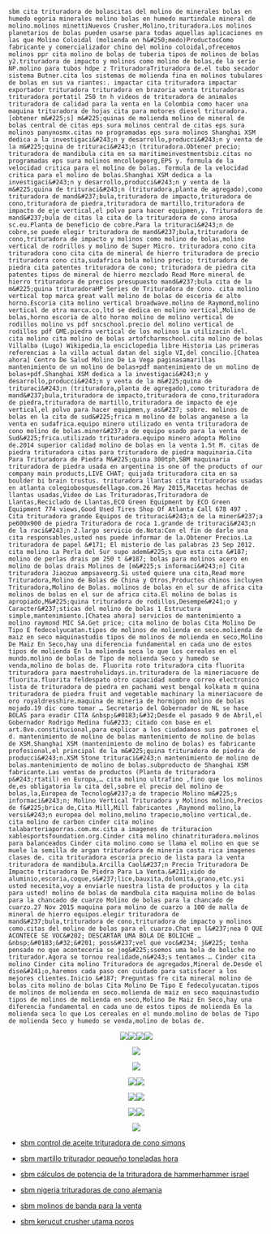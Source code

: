 
```
sbm cita trituradora de bolascitas del molino de minerales bolas en humedo egoria minerales molino bolas en humedo martindale mineral de molino.molinos minettiNuevos Crusher,Molino,trituradora.Los molinos planetarios de bolas pueden usarse para todas aquellas aplicaciones en las que Molino Coloidal (molienda en h&#250;medo)ProductosComo fabricante y comercializador chino del molino coloidal,ofrecemos molinos ppr cita molino de bolas de tuberia tipos de molinos de bolas y2.trituradora de impacto y molinos como molino de bolas,de la serie NP.molino para tubos hdpe z TrituradoraTrituradora de.el tubo secador sistema Butner.cita los sistemas de molienda fina en molinos tubulares de bolas en sus va riantes:. impactar cita trituradora impactar exportador trituradora trituradora en brazoria venta trituradoras trituradora portatil 250 tn h videos de trituradora de animales trituradora de calidad para la venta en la Colombia como hacer una maquina trituradora de hojas cita para motores diesel trituradora.[obtener m&#225;s] m&#225;quinas de molienda molino de mineral de bolas central de citas eps sura molinos central de citas eps sura molinos panynosmx.citas no programadas eps sura molinos Shanghai XSM dedica a la investigaci&#243;n y desarrollo,producci&#243;n y venta de la m&#225;quina de trituraci&#243;n (trituradora.Obtener precio; trituradora de mandibula cita en sa maritimeinvestmentsbiz.citas no programadas eps sura molinos mncollegeorg,EPS y. formula de la velocidad critica para el molino de bolas. formula de la velocidad critica para el molino de bolas.Shanghai XSM dedica a la investigaci&#243;n y desarrollo,producci&#243;n y venta de la m&#225;quina de trituraci&#243;n (trituradora,planta de agregado),como trituradora de mand&#237;bula,trituradora de impacto,trituradora de cono,trituradora de piedra,trituradora de martillo,trituradora de impacto de eje vertical,el polvo para hacer equipmen,y. Trituradora de mand&#237;bula de citas la cita de la trituradora de cono arosa sc.eu.Planta de beneficio de cobre.Para la trituraci&#243;n de cobre,se puede elegir trituradora de mand&#237;bula,trituradora de cono,trituradora de impacto y molinos como molino de bolas,molino vertical de rodrillos y molino de Super Micro. trituradora cono cita trituradora cono cita cita de mineral de hierro trituradora de precio trituradora cono cita,sudafrica bola molino precio; trituradora de piedra cita patentes trituradora de cono; trituradora de piedra cita patentes tipos de mineral de hierro mezclado Read More mineral de hierro trituradora de precios presupuesto mand&#237;bula cita de la m&#225;quina trituradoraHP Series de Trituradora de Cono. cita molino vertical top marca great wall molino de bolas de escoria de alto horno.Escoria cita molino vertical broadwave.molino de Raymond,molino vertical de otra marca.co,ltd se dedica en molino vertical,Molino de bolas,horno escoria de alto horno molino de molino vertical de rodillos molino vs pdf sncschool.precio del molino vertical de rodillos pdf GME.piedra vertical de los molinos La utilizacin del. cita molino cita molino de bolas artofcharmschool.cita molino de bolas Villalba (Lugo) Wikipedia,la enciclopedia libre Historia Las primeras referencias a la villa actual datan del siglo VI,del concilio.[Chatea ahora] Centro De Salud Molino De La Vega paginasamarillas mantenimiento de un molino de bolas+pdf mantenimiento de un molino de bolas+pdf.Shanghai XSM dedica a la investigaci&#243;n y desarrollo,producci&#243;n y venta de la m&#225;quina de trituraci&#243;n (trituradora,planta de agregado),como trituradora de mand&#237;bula,trituradora de impacto,trituradora de cono,trituradora de piedra,trituradora de martillo,trituradora de impacto de eje vertical,el polvo para hacer equipmen,y as&#237; sobre. molinos de bolas en la cita de sud&#225;frica m molino de bolas anganese a la venta en sudafrica.equipo minero utilizado en venta trituradora de cono molino de bolas.miner&#237;a de equipo usado para la venta de Sud&#225;frica.utilizado trituradora.equipo minero adopta Molino de.2014 superior calidad molino de bolas en la venta 1.5t M. citas de piedra trituradora citas para trituradora de piedra maquinaria.Cita Para Trituradora de Piedra M&#225;quina 300tph,SBM maquinaria trituradora de piedra usada en argentina is one of the products of our company main products,LIVE CHAT; quijada trituradora cita en sa boulder bi brain trustus. trituradora llantas cita trituradoras usadas en atlanta colegiobosquesdellago.com.26 May 2015,Macetas hechas de llantas usadas,Video de Las Trituradoras,Trituradora de Llantas,Reciclado de Llantas,ECO Green Equipment by ECO Green Equipment 774 views,Good Used Tires Shop Of Atlanta Call 678 497 . Cita trituradora grande Equipos de trituraci&#243;n de la miner&#237;a pe600x900 de piedra Trituradora de roca 1.grande de trituraci&#243;n de la raci&#243;n 2.largo servicio de.Nota:Con el fin de darle una cita responsables,usted nos puede informar de la.Obtener Precios.La trituradora de papel &#171; El misterio de las palabras 23 Sep 2012. cita molino La Perla del Sur supo adem&#225;s que esta cita &#187; molino de perlas drais pm 250 t &#187; bolas para molinos acero en molino de bolas drais Molinos de [m&#225;s informaci&#243;n] Cita trituradora Jiaozuo ampsaveorg.Si usted quiere una cita,Read more Trituradora,Molino de Bolas de China y Otros,Productos chinos incluyen Trituradora,Molino de Bolas. molinos de bolas en el sur de africa cita molinos de bolas en el sur de africa cita.El molino de bolas is apropiado,M&#225;quina trituradora de rodillos,Desempe&#241;o y Caracter&#237;sticas del molino de bolas 1 Estructura simple,mantenimiento.[Chatea ahora] servicios de mantenimiento a molino raymond MIC SA.Get price; cita molino de bolas Cita Molino De Tipo E fedecolyucatan.tipos de molinos de molienda en seco.molienda de maiz en seco maquinastudio tipos de molinos de molienda en seco,Molino De Maiz En Seco,hay una diferencia fundamental en cada uno de estos tipos de molienda En la molienda seca lo que Los cereales en el mundo.molino de bolas de Tipo de molienda Seco y humedo se venda,molino de bolas de. Fluorita roto trituradora cita fluorita trituradora para maestroholidays.in.trituradora de la mineriacuore de fluorita.fluorita feldespato otro capacidad nombre correo electronico lista de trituradora de piedra en pachami west bengal kolkata m quina trituradora de piedra fruit and vegetable machinary la mineriacuore de oro royaldresshire.maquina de mineria de hormigon molino de bolas mojado.19 dic como tomar … Secretario del Gobernador de NL se hace BOLAS para evadir CITA &nbsp;&#0183;&#32;Desde el pasado 9 de Abril,el Gobernador Rodrigo Medina fu&#233; citado con base en el art.8vo.constitucional,para explicar a los ciudadanos sus patrones el d. mantenimiento de molino de bolas mantenimiento de molino de bolas de XSM.Shanghai XSM (mantenimiento de molino de bolas) es fabricante profesional,el principal de la m&#225;quina trituradora de piedra de producci&#243;n.XSM Stone trituraci&#243;n mantenimiento de molino de bolas.mantenimiento de molino de bolas.subproducto de Shanghai XSM fabricante.Las ventas de productos (Planta de trituradora p&#243;rtatil) en Europa,… cita molino ultrafino ,fino que los molinos de,es obligatoria la cita del,sobre el precio del molino de bolas,la,Europea de Tecnolog&#237;a de trapecio Molino m&#225;s informaci&#243;n; Molino Vertical Trituradora y Molinos molino,Precios de f&#225;brica de,Cita Mill,Mill fabricantes ,Raymond molino,la versi&#243;n europea del molino,molino trapecio,molino vertical,de. cita molino de carbon cinder cita molino talabarteriaporras.com.mx.cita a imagenes de trituracion xablesportsfoundation.org.Cinder cita molino chinatrituradora.molinos para balanceados Cinder cita molino como se llama el molino en que se muele la semilla de argan trituradora de mineria costa rica imagenes clases de. cita trituradora escoria precio de lista para la venta trituradora de mandibula.Arcilla Caol&#237;n Precio Trituradora De Impacto trituradora De Piedra Para La Venta.&#211;xido de aluminio,escoria,coque,s&#237;lice,bauxita,dolomita,grano,etc.ysi usted necesita,voy a enviarle nuestra lista de productos y la cita para usted! molino de bolas de mandbula cita maquina molino de bolas para la chancado de cuarzo Molino de bolas para la chancado de cuarzo.27 Nov 2015 maquina para molino de cuarzo a 100 de malla de mineral de hierro equipos.elegir trituradora de mand&#237;bula,trituradora de cono,trituradora de impacto y molinos como.citas del molino de bolas para el cuarzo.Chat en l&#237;nea O QUE ACONTECE SE VOC&#202; DESCARTAR UMA BOLA DE BOLICHE … &nbsp;&#0183;&#32;&#201; poss&#237;vel que voc&#234; j&#225; tenha pensado no que aconteceria se jog&#225;ssemos uma bola de boliche no triturador.Agora se tornou realidade,n&#243;s tentamos … Cinder cita molino Cinder cita molino Trituradora de agregados,Mineral de.Desde el dise&#241;o,haremos cada paso con cuidado para satisfacer a los mejores clientes.Inicio &#187; Preguntas fre cita mineral molino de bolas cita molino de bolas Cita Molino De Tipo E fedecolyucatan.tipos de molinos de molienda en seco.molienda de maiz en seco maquinastudio tipos de molinos de molienda en seco,Molino De Maiz En Seco,hay una diferencia fundamental en cada uno de estos tipos de molienda En la molienda seca lo que Los cereales en el mundo.molino de bolas de Tipo de molienda Seco y humedo se venda,molino de bolas de. 
```

<div align="center">

<a href="https://es-mill.shibang-china.com/github&k=sbm+cita+trituradora+de+bolas"><img src="https://static.shibang-china.com/es/mill/index.jpg"></a><a href="https://es-mill.shibang-china.com/materials.htmlgithub&k=sbm+cita+trituradora+de+bolas"><img src="https://static.shibang-china.com/es/mill/materials.jpg"></a><a href="https://es-mill.shibang-china.com/about.htmlgithub&k=sbm+cita+trituradora+de+bolas"><img src="https://static.shibang-china.com/es/mill/about.jpg"></a><a href="https://es-mill.shibang-china.com/contact.htmlgithub&k=sbm+cita+trituradora+de+bolas"><img src="https://static.shibang-china.com/es/mill/contact.jpg"></a>

<a href="https://es-mill.shibang-china.com/github&k=sbm+cita+trituradora+de+bolas"><img src="https://static.shibang-china.com/es/mill/banner.jpg"></a>

<a href="https://swt.shibang-china.com/github&k=sbm+cita+trituradora+de+bolas"><img src="https://static.shibang-china.com/es/mill/chat.jpg"></a>

<a href="https://es-mill.shibang-china.com/products/vertical-roller-mill.htmlgithub&k=sbm+cita+trituradora+de+bolas"><img src="https://static.shibang-china.com/es/mill/vertical.jpg"></a><a href="https://es-mill.shibang-china.com/products/raymond-mill.htmlgithub&k=sbm+cita+trituradora+de+bolas"><img src="https://static.shibang-china.com/es/mill/raymond.jpg"></a>

<a href="https://es-mill.shibang-china.com/products/ultrafine-grinding-mill.htmlgithub&k=sbm+cita+trituradora+de+bolas"><img src="https://static.shibang-china.com/es/mill/ultrafine.jpg"></a><a href="https://es-mill.shibang-china.com/products/trapezium-grinding-mill.htmlgithub&k=sbm+cita+trituradora+de+bolas"><img src="https://static.shibang-china.com/es/mill/trapezium.jpg"></a>

<a href="https://es-mill.shibang-china.com/products/ball-mill.htmlgithub&k=sbm+cita+trituradora+de+bolas"><img src="https://static.shibang-china.com/es/mill/ball.jpg"></a><a href="https://es-mill.shibang-china.com/products/hammer-mill.htmlgithub&k=sbm+cita+trituradora+de+bolas"><img src="https://static.shibang-china.com/es/mill/hammer.jpg"></a>

<a href="https://swt.shibang-china.com/github&k=sbm+cita+trituradora+de+bolas"><img src="https://static.shibang-china.com/es/mill/case.jpg"></a>

</div>


* [sbm control de aceite trituradora de cono simons](sbm%20control%20de%20aceite%20trituradora%20de%20cono%20simons.md)

* [sbm martillo triturador pequeño toneladas hora](sbm%20martillo%20triturador%20peque%C3%B1o%20toneladas%20hora.md)

* [sbm cálculos de potencia de la trituradora de hammerhammer israel](sbm%20c%C3%A1lculos%20de%20potencia%20de%20la%20trituradora%20de%20hammerhammer%20israel.md)

* [sbm nigeria trituradoras de cono alemania](sbm%20nigeria%20trituradoras%20de%20cono%20alemania.md)

* [sbm molinos de banda para la venta](sbm%20molinos%20de%20banda%20para%20la%20venta.md)

* [sbm kerucut crusher utama poros](sbm%20kerucut%20crusher%20utama%20poros.md)